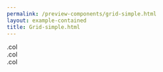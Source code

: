 ```yaml
--- 
permalink: /preview-components/grid-simple.html
layout: example-contained 
title: Grid-simple.html
---
```

<div class="row">
    <div class="col">
        .col
    </div>
    <div class="col">
        .col
    </div>
    <div class="col">
        .col
    </div>
</div>